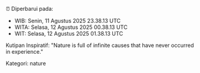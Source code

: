 ⏰ Diperbarui pada:
- WIB: Senin, 11 Agustus 2025 23.38.13 UTC
- WITA: Selasa, 12 Agustus 2025 00.38.13 UTC
- WIT: Selasa, 12 Agustus 2025 01.38.13 UTC

Kutipan Inspiratif:
"Nature is full of infinite causes that have never occurred in experience."


Kategori: nature

